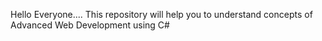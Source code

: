 Hello Everyone....
This repository will help you to understand concepts of Advanced Web Development using C#
